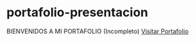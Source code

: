 # portafolio-presentacion
BIENVENIDOS A MI PORTAFOLIO (Incompleto)
<a href="https://roke741.github.io/portafolio-presentacion/" target="_blank"> Visitar Portafolio </a>

